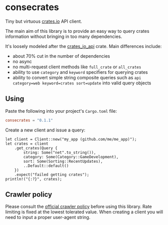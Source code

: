 # consecrates

Tiny but virtuous [crates.io](https://crates.io) API client.

The main aim of this library is to provide an easy way to query crates
information without bringing in too many dependencies.

It's loosely modeled after the
[crates_io_api](https://crates.io/crates/crates_io_api) crate. Main differences
include:
- about 70% cut in the number of dependencies
- no async 
- no multi-request client methods like `full_crate` or
  `all_crates`
- ability to use `category` and `keyword` specifiers for querying crates
- ability to convert simple string composite queries such as
  `api category=web keyword=crates sort=update` into valid query objects


## Using

Paste the following into your project's `Cargo.toml` file:

```toml
consecrates = "0.1.1"
```

Create a new client and issue a query: 

```rust,no_run
let client = Client::new("my_app (github.com/me/me_app)");
let crates = client
    .get_crates(Query {
        string: Some("net".to_string()),
        category: Some(Category::GameDevelopment),
        sort: Some(Sorting::RecentUpdates),
        ..Default::default()
    })
    .expect("failed getting crates");
println!("{:?}", crates);
```


## Crawler policy

Please consult the
[official crawler policy](https://crates.io/policies#crawlers) before using
this library. Rate limiting is fixed at the lowest tolerated value. When
creating a client you will need to input a proper user-agent string.


